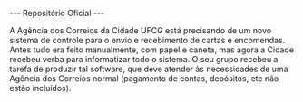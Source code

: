 --- Repositório Oficial ---


A Agência dos Correios da Cidade UFCG está precisando de um novo sistema de controle para o envio e recebimento de cartas e encomendas. Antes tudo era feito manualmente, com papel e caneta, mas agora a Cidade recebeu verba para informatizar todo o sistema. O seu grupo recebeu a tarefa de produzir tal software, que deve atender às necessidades de uma Agência dos Correios normal (pagamento de contas, depósitos, etc não estão incluídos).